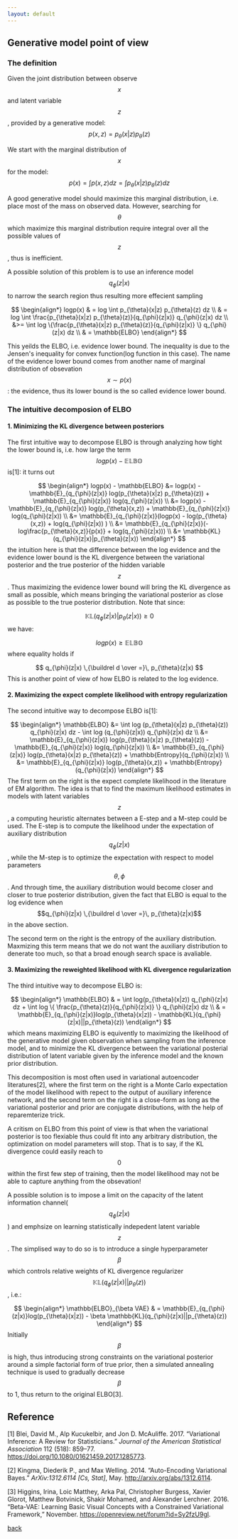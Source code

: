 ```yaml
---
layout: default
---
```


## Generative model point of view

### The definition
Given the joint distribution between observe $$x$$ and latent variable $$z$$, provided by a generative model:
$$
p(x, z) = p_{\theta}(x|z) p_{\theta}(z)
$$

We start with the marginal distribution of $$x$$ for the model:
$$
p(x) = \int p(x, z) dz = \int p_{\theta}(x|z) p_{\theta}(z) dz
$$

A good generative model should maximize this marginal distribution, i.e. place most of the mass on observed data.
However, searching for $$\theta$$ which maximize this marginal distribution require integral over all the possible values of $$z$$, thus is inefficient.

A possible solution of this problem is to use an inference model $$q_{\phi}(z|x)$$ to narrow the search region thus resulting more effecient sampling


$$
\begin{align*}
logp(x) & = log \int p_{\theta}(x|z) p_{\theta}(z) dz \\
		& = log \int \frac{p_{\theta}(x|z) p_{\theta}(z)}{q_{\phi}(z|x)} q_{\phi}(z|x) dz \\
		&>= \int log \{\frac{p_{\theta}(x|z) p_{\theta}(z)}{q_{\phi}(z|x)} \} q_{\phi}(z|x) dz \\
		& = \mathbb{ELBO}
\end{align*}
$$


This yeilds the ELBO, i.e. evidence lower bound. The inequality is due to the Jensen's inequality for convex function(log function in this case). The name of the evidence lower bound comes from another name of marginal distribution of obsevation $$x \sim p(x)$$: the evidence, thus its lower bound is the so called evidence lower bound.

### The intuitive decomposion of ELBO

#### 1. Minimizing the KL divergence between posteriors
The first intuitive way to decompose ELBO is through analyzing how tight the lower bound is, i.e. how large the term $$logp(x) - \mathbb{ELBO}$$ is[1]:
it turns out


$$
\begin{align*}
logp(x) - \mathbb{ELBO} &= logp(x) - \mathbb{E}_{q_{\phi}(z|x)} log(p_{\theta}(x|z) p_{\theta}(z)) + \mathbb{E}_{q_{\phi}(z|x)} log(q_{\phi}(z|x)) \\
&= logp(x) - \mathbb{E}_{q_{\phi}(z|x)} log(p_{\theta}(x,z)) + \mathbb{E}_{q_{\phi}(z|x)} log(q_{\phi}(z|x)) \\
&= \mathbb{E}_{q_{\phi}(z|x)}(logp(x) -  log(p_{\theta}(x,z)) +  log(q_{\phi}(z|x)) ) \\
&= \mathbb{E}_{q_{\phi}(z|x)}(-log\frac{p_{\theta}(x,z)}{p(x)} + log(q_{\phi}(z|x))) \\
&= \mathbb{KL}(q_{\phi}(z|x)|p_{\theta}(z|x))
\end{align*}
$$
the intuition here is that the difference between the log evidence and the evidence lower bound is the KL divergence between the variational posterior and the true posterior of the hidden variable $$z$$. Thus maximizing the evidence lower bound will bring the KL divergence as small as possible, which means bringing the variational posterior as close as possible to the true posterior distribution.
Note that since:


$$
\mathbb{KL}(q_{\phi}(z|x)|p_{\theta}(z|x)) \ge 0
$$
we have:


$$
logp(x) \ge \mathbb{ELBO}
$$
where equality holds if 


$$
q_{\phi}(z|x) \,{\buildrel d \over =}\, p_{\theta}(z|x)
$$
This is another point of view of how ELBO is related to the log evidence.


#### 2. Maximizing the expect complete likelihood with entropy regularization
The second intuitive way to decompose ELBO is[1]:


$$
\begin{align*}
\mathbb{ELBO} &= \int log (p_{\theta}(x|z) p_{\theta}(z)) q_{\phi}(z|x) dz - \int log (q_{\phi}(z|x)) q_{\phi}(z|x) dz \\
&= \mathbb{E}_{q_{\phi}(z|x)} log(p_{\theta}(x|z) p_{\theta}(z)) - \mathbb{E}_{q_{\phi}(z|x)} log(q_{\phi}(z|x)) \\
&= \mathbb{E}_{q_{\phi}(z|x)} log(p_{\theta}(x|z) p_{\theta}(z)) + \mathbb{Entropy}(q_{\phi}(z|x)) \\
&= \mathbb{E}_{q_{\phi}(z|x)} log(p_{\theta}(x,z)) + \mathbb{Entropy}(q_{\phi}(z|x))
\end{align*}
$$
The first term on the right is the expect complete likelihood in the literature of EM algorithm. The idea is that to find the maximum likelihood estimates in models with latent variables $$z$$, a computing heuristic alternates between a E-step and a M-step could be used. The E-step is to compute the likelihood under the expectation of auxiliary distribution $$q_{\phi}(z|x)$$, while the M-step is to optimize the expectation with respect to model parameters $${\theta, \phi}$$. And through time, the auxiliary distribution would become closer and closer to true posterior distribution, given the fact that ELBO is equal to the log evidence when $$q_{\phi}(z|x) \,{\buildrel d \over =}\, p_{\theta}(z|x)$$ in the above section.

The second term on the right is the entropy of the auxiliary distribution. Maxmizing this term means that we do not want the auxiliary distribution to denerate too much, so that a broad enough search space is avaliable.
#### 3. Maximizing the reweighted likelihood with KL divergence regularization
The third intuitive way to decompose ELBO is:


$$
\begin{align*}
\mathbb{ELBO} & = \int log(p_{\theta}(x|z)) q_{\phi}(z|x) dz + \int log \{ \frac{p_{\theta}(z)}{q_{\phi}(z|x)} \} q_{\phi}(z|x) dz \\
			  & = \mathbb{E}_{q_{\phi}(z|x)}log(p_{\theta}(x|z)) - \mathbb{KL}(q_{\phi}(z|x)||p_{\theta}(z))
\end{align*}
$$
which means maximizing ELBO is equivently to maximizing the likelihood of the generative model given observation when sampling from the inference model, and to minimize the KL divergence between the variational posterial distribution of latent variable given by the inference model and the known prior distribution.

This decomposition is most often used in variational autoencoder literatures[2], where the first term on the right is a Monte Carlo expectation of the model likelihood with repect to the output of auxiliary inference network, and the second term on the right is a close-form as long as the variational posterior and prior are conjugate distributions, with the help of reparemterize trick.

A critism on ELBO from this point of view is that when the variational posterior is too flexiable thus could fit into any arbitrary distribution, the optimization on model parameters will stop. That is to say, if the KL divergence could easily reach to $$0$$ within the first few step of training, then the model likelihood may not be able to capture anything from the obsevation!

A possible solution is to impose a limit on the capacity of the latent information channel($$q_{\phi}(z|x)$$) and emphsize on learning statistically indepedent latent variable $$z$$. The simplised way to do so is to introduce a single hyperparameter $$\beta$$ which controls relative weights of KL divergence regularizer $$\mathbb{KL}(q_{\phi}(z|x)||p_{\theta}(z))$$, i.e.:


$$
\begin{align*}
\mathbb{ELBO}_{\beta VAE}
			  & = \mathbb{E}_{q_{\phi}(z|x)}log(p_{\theta}(x|z)) - \beta \mathbb{KL}(q_{\phi}(z|x)||p_{\theta}(z))
\end{align*}
$$
Initially $$\beta$$ is high, thus introducing strong constraints on the variational posterior around a simple factorial form of true prior, then a simulated annealing technique is used to gradually decrease $$\beta$$ to 1, thus return to the original ELBO[3].


## Reference
[1] Blei, David M., Alp Kucukelbir, and Jon D. McAuliffe. 2017. “Variational Inference: A Review for Statisticians.” *Journal of the American Statistical Association* 112 (518): 859–77. https://doi.org/10.1080/01621459.2017.1285773.

[2] Kingma, Diederik P., and Max Welling. 2014. “Auto-Encoding Variational Bayes.” *ArXiv:1312.6114 [Cs, Stat]*, May. http://arxiv.org/abs/1312.6114.

[3] Higgins, Irina, Loic Matthey, Arka Pal, Christopher Burgess, Xavier Glorot, Matthew Botvinick, Shakir Mohamed, and Alexander Lerchner. 2016. “Beta-VAE: Learning Basic Visual Concepts with a Constrained Variational Framework,” November. https://openreview.net/forum?id=Sy2fzU9gl.

[back](./)
